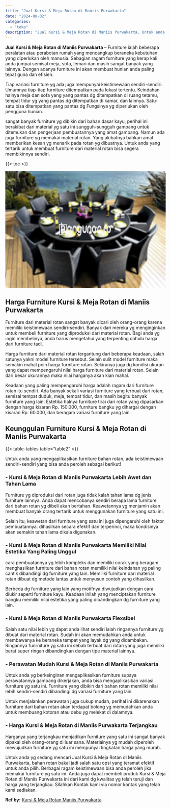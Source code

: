```yaml
---
title: "Jual Kursi & Meja Rotan di Maniis Purwakarta"
date: "2024-08-02"
categories: 
  - "toko"
description: "Jual Kursi & Meja Rotan di Maniis Purwakarta. Untuk anda yg sedang mencari Jual Kursi & Meja Rotan di Maniis Purwakarta, bahan rotan bakal jadi salah satu op..."
---
```


**Jual Kursi & Meja Rotan di Maniis Purwakarta** – Furniture ialah beberapa peralatan atau perabotan rumah yang mencangkup beraneka kebutuhan yang diperlukan oleh manusia. Sebagian ragam furniture yang kerap kali anda jumpai semisal meja, sofa, lemari dan masih sangat banyak yang lainnya. Dengan adanya furniture ini akan membuat hunian anda paling tepat guna dan efisien.

Tiap variasi furniture yg ada juga mempunyai keistimewaan sendiri-sendiri. Umumnya tiap-tiap furniture ditempatkan pada lokasi tertentu. Keindahan halnya meja dan sofa yang yang pantas dg ditempatkan di ruang tetamu, tempat tidur yg yang pantas dg ditempatkan di kamar, dan lainnya. Satu-satu bisa ditempatkan yang pantas dg Fungsinya yg diperlukan oleh pengguna hunian.

sangat banyak furniture yg dibikin dari bahan dasar kayu, perihal ini berakibat dari material yg satu ini sungguh-sungguh gampang untuk ditemukan dan pengerjaan pembuatannya yang amat gampang. Namun ada juga furniture yg memakai material rotan. Yang akibatnya bahkan amat memberikan kesan yg menarik pada rotan yg dibuatnya. Untuk anda yang tertarik untuk membuat furniture dari material rotan bisa segera membikinnya sendiri.

{{< toc >}}

![Jual Kursi & Meja Rotan di Maniis Purwakarta](/images/kursi-meja-rotan-murah26.png)

## Harga Furniture Kursi & Meja Rotan di Maniis Purwakarta

Furniture dari material rotan sangat banyak dicari oleh orang-orang karena memiliki keistimewaan sendiri-sendiri. Banyak dari mereka yg menginginkan untuk membeli furniture yang diproduksi dari material rotan. Bagi anda yg ingin membelinya, anda harus mengetahui yang terpenting dahulu harga dari furniture tadi.

Harga furniture dari material rotan tergantung dari beberapa keadaan, salah satunya yakni model furniture tersebut. Selain sulit model furniture maka semakin mahal poin harga furniture rotan. Sekiranya juga dg kondisi ukuran yang dapat mempengaruhi nilai harga furniture dari material rotan. Selain dari besar ukurannya maka nilai harganya akan kian mahal.

Keadaan yang paling mempengaruhi harga adalah ragam dari furniture rotan itu sendiri. Ada banyak sekali variasi furniture yang terbuat dari rotan, semisal tempat duduk, meja, tempat tidur, dan masih begitu banyak furniture yang lain. Estetika halnya furniture tirai dari rotan yang dipasarkan dengan harga kisaran Rp. 150.000, furniture bangku yg dihargai dengan kisaran Rp. 60.000, dan beragam variasi furniture yang lain.

## Keunggulan Furniture Kursi & Meja Rotan di Maniis Purwakarta

{{< table-tables table="table2" >}}

Untuk anda yang mengaplikasikan furniture bahan rotan, ada keistimewaan sendiri-sendiri yang bisa anda peroleh sebagai berikut!

### \- Kursi & Meja Rotan di Maniis Purwakarta Lebih Awet dan Tahan Lama

Furniture yg diproduksi dari rotan juga tidak kalah tahan lama dg jenis furniture lainnya. Anda dapat mencobanya sendiri berapa lama furniture dari bahan rotan yg dibeli akan bertahan. Keawetannya yg menjamin akan membuat banyak orang tertarik untuk menggunakan furniture yang satu ini.

Selain itu, keawetan dari furniture yang satu ini juga dipengaruhi oleh faktor pembuatannya. dihasilkan secara efektif dan terperinci, maka kondisinya akan semakin tahan lama dikala digunakan.

### \- Kursi & Meja Rotan di Maniis Purwakarta Memiliki Nilai Estetika Yang Paling Unggul

cara pembuatannya yg lebih kompleks dan memiliki corak yang beragam menghasilkan furniture dari bahan rotan memiliki nilai keindahan yg paling cantik dibandingi dg furniture yang lain. Memiliki furniture dari material rotan dibuat dg metode lantas untuk menyusun contoh yang dihasilkan.

Berbeda dg furniture yang lain yang motifnya diwujudkan dengan cara diukir seperti furniture kayu. Keadaan inilah yang menciptakan furniture bangku memiliki nilai estetika yang paling dibandingkan dg furniture yang lain.

### \- Kursi & Meja Rotan di Maniis Purwakarta Flexsibel

Salah satu nilai lebih yg dapat anda lihat sendiri ialah ringannya furniture yg dibuat dari material rotan. Sudah ini akan memudahkan anda untuk membawanya ke beraneka tempat yang layak dg yang didambakan. Ringannya funrniture yg satu ini sebab terbuat dari rotan yang juga memiliki berat super ringan dibandingkan dengan tipe material lainnya.

### \- Perawatan Mudah Kursi & Meja Rotan di Maniis Purwakarta

Untuk anda yg berkeinginan mengaplikasikan furniture supaya perawatannya gampang dikerjakan, anda bisa mengaplikasikan variasi furniture yg satu ini. Furniture yang dibikin dari bahan rotan memiliki nilai lebih sendiri-sendiri dibandingi dg variasi furniture yang lain.

Untuk menjalankan perawatan juga cukup mudah, perihal ini dikarenakan furniture dari bahan rotan akan terdapat bolong yg memudahkan anda untuk membuang kotoran atau debu yg melekat di dalamnya.

### \- Harga Kursi & Meja Rotan di Maniis Purwakarta Terjangkau

Harganya yang terjangkau menjadikan furniture yang satu ini sangat banyak dipakai oleh orang-orang di luar sana. Materialnya yg mudah diperoleh mewujudkan furniture yg satu ini mempunyai tingkatan harga yang murah.

Untuk anda yg sedang mencari Jual Kursi & Meja Rotan di Maniis Purwakarta, bahan rotan bakal jadi salah satu opsi yang teramat efektif untuk anda pilih. Berbagai ragam keistimewaan bisa anda peroleh jika memakai furniture yg satu ini. Anda juga dapat membeli produk Kursi & Meja Rotan di Maniis Purwakarta ini dari kami dg kwalitas yg telah teruji dan harga yang terjangkau. Silahkan Kontak kami via nomor kontak yang telah kami sediakan.

**Ref by:** [Kursi & Meja Rotan Maniis Purwakarta](https://id.wikipedia.org/wiki/Kursi)
